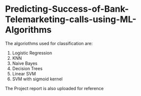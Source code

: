 # Predicting-Success-of-Bank-Telemarketing-calls-using-ML-Algorithms
The algoriothms used for classification are:
1) Logistic Regression
2) KNN
3) Naive Bayes
4) Decision Trees
5) Linear SVM
6) SVM with sigmoid kernel


The Project report is also uploaded for reference
